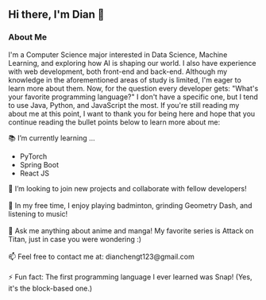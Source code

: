 ## Hi there, I'm Dian 👋

<!--
**dianchengt123/dianchengt123** is a ✨ _special_ ✨ repository because its `README.md` (this file) appears on your GitHub profile.

Here are some ideas to get you started:

- 🔭 I’m currently working on ...
- 🌱 I’m currently learning ...
- 👯 I’m looking to collaborate on ...
- 🤔 I’m looking for help with ...
- 💬 Ask me about ...
- 📫 How to reach me: ...
- 😄 Pronouns: ...
- ⚡ Fun fact: ...
-->

### About Me
I'm a Computer Science major interested in Data Science, Machine Learning, and exploring how AI is shaping our world. I also have experience with web development, both front-end and back-end. Although my knowledge in the aforementioned areas of study is limited, I'm eager to learn more about them. Now, for the question every developer gets: "What's your favorite programming language?" I don't have a specific one, but I tend to use Java, Python, and JavaScript the most. If you're still reading my about me at this point, I want to thank you for being here and hope that you continue reading the bullet points below to learn more about me:

📚 I’m currently learning ...
<ul>
  <li>PyTorch</li>
  <li>Spring Boot</li>
  <li>React JS</li>
</ul>
🚀 I’m looking to join new projects and collaborate with fellow developers!
<br />
<br />
👯 In my free time, I enjoy playing badminton, grinding Geometry Dash, and listening to music!
<br />
<br />
💬 Ask me anything about anime and manga! My favorite series is Attack on Titan, just in case you were wondering :)
<br />
<br />
📫 Feel free to contact me at: dianchengt123@gmail.com
<br />
<br />
⚡ Fun fact: The first programming language I ever learned was Snap! (Yes, it's the block-based one.) 
